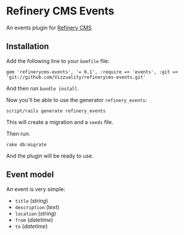 # Refinery CMS Events

An events plugin for [Refinery CMS](http://refinerycms.com/)

## Installation

Add the following line to your `Gemfile` file:

    gem 'refinerycms-events', '= 0.1', :require => 'events', :git => 'git://github.com/Vizzuality/refinerycms-events.git'

And then run `bundle install`.

Now you'll be able to use the generator `refinery_events`:

    script/rails generate refinery_events

This will create a migration and a `seeds` file.

Then run:

    rake db:migrate

And the plugin will be ready to use.

## Event model

An event is very simple:

  - `title` (_string_)
  - `description` (_text_)
  - `location` (_string_)
  - `from` (_datetime_)
  - `to` (_datetime_)

